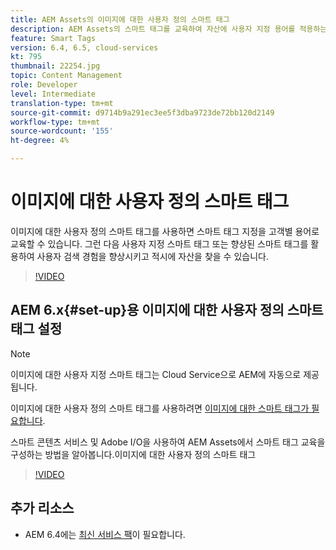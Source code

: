 ```yaml
---
title: AEM Assets의 이미지에 대한 사용자 정의 스마트 태그
description: AEM Assets의 스마트 태그를 교육하여 자산에 사용자 지정 용어를 적용하는 방법을 알아봅니다.
feature: Smart Tags
version: 6.4, 6.5, cloud-services
kt: 795
thumbnail: 22254.jpg
topic: Content Management
role: Developer
level: Intermediate
translation-type: tm+mt
source-git-commit: d9714b9a291ec3ee5f3dba9723de72bb120d2149
workflow-type: tm+mt
source-wordcount: '155'
ht-degree: 4%

---
```



# 이미지에 대한 사용자 정의 스마트 태그

이미지에 대한 사용자 정의 스마트 태그를 사용하면 스마트 태그 지정을 고객별 용어로 교육할 수 있습니다.
그런 다음 사용자 지정 스마트 태그 또는 향상된 스마트 태그를 활용하여 사용자 검색 경험을 향상시키고 적시에 자산을 찾을 수 있습니다.

>[!VIDEO](https://video.tv.adobe.com/v/22254/?quality=12&learn=on)

## AEM 6.x{#set-up}용 이미지에 대한 사용자 정의 스마트 태그 설정

>[!NOTE]
> 이미지에 대한 사용자 지정 스마트 태그는 Cloud Service으로 AEM에 자동으로 제공됩니다.

이미지에 대한 사용자 정의 스마트 태그를 사용하려면 [이미지에 대한 스마트 태그가 필요합니다](./image-smart-tags.md#set-up).

스마트 콘텐츠 서비스 및 Adobe I/O을 사용하여 AEM Assets에서 스마트 태그 교육을 구성하는 방법을 알아봅니다.이미지에 대한 사용자 정의 스마트 태그

>[!VIDEO](https://video.tv.adobe.com/v/23405/?quality=12&learn=on)

## 추가 리소스

* AEM 6.4에는 [최신 서비스 팩](https://docs.adobe.com/content/help/en/experience-manager-release-information/aem-release-updates/aem-releases-updates.html#aem-64)이 필요합니다.


